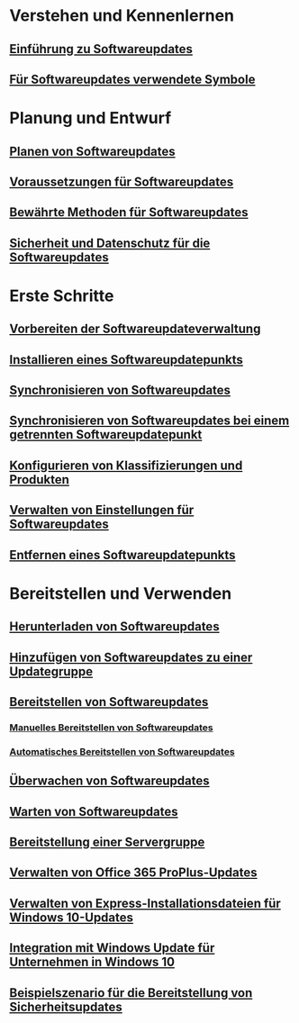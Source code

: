 # Verstehen und Kennenlernen
## [Einführung zu Softwareupdates](understand/software-updates-introduction.md)
## [Für Softwareupdates verwendete Symbole](understand/software-updates-icons.md)

# Planung und Entwurf
## [Planen von Softwareupdates](plan-design/plan-for-software-updates.md)
## [Voraussetzungen für Softwareupdates](plan-design/prerequisites-for-software-updates.md)
## [Bewährte Methoden für Softwareupdates](plan-design/software-updates-best-practices.md)
## [Sicherheit und Datenschutz für die Softwareupdates](plan-design/security-and-privacy-for-software-updates.md)

# Erste Schritte
## [Vorbereiten der Softwareupdateverwaltung](get-started/prepare-for-software-updates-management.md)
## [Installieren eines Softwareupdatepunkts](get-started/install-a-software-update-point.md)
## [Synchronisieren von Softwareupdates](get-started/synchronize-software-updates.md)
## [Synchronisieren von Softwareupdates bei einem getrennten Softwareupdatepunkt](get-started/synchronize-software-updates-disconnected.md)
## [Konfigurieren von Klassifizierungen und Produkten](get-started/configure-classifications-and-products.md)
## [Verwalten von Einstellungen für Softwareupdates](get-started/manage-settings-for-software-updates.md)
## [Entfernen eines Softwareupdatepunkts](get-started/remove-a-software-update-point.md)

# Bereitstellen und Verwenden
## [Herunterladen von Softwareupdates](deploy-use/download-software-updates.md)

## [Hinzufügen von Softwareupdates zu einer Updategruppe](deploy-use/add-software-updates-to-an-update-group.md)
## [Bereitstellen von Softwareupdates](deploy-use/deploy-software-updates.md)
### [Manuelles Bereitstellen von Softwareupdates](deploy-use/manually-deploy-software-updates.md)
### [Automatisches Bereitstellen von Softwareupdates](deploy-use/automatically-deploy-software-updates.md)

## [Überwachen von Softwareupdates](deploy-use/monitor-software-updates.md)
## [Warten von Softwareupdates](deploy-use/software-updates-maintenance.md)
## [Bereitstellung einer Servergruppe](deploy-use/service-a-server-group.md)
## [Verwalten von Office 365 ProPlus-Updates](deploy-use/manage-office-365-proplus-updates.md)
## [Verwalten von Express-Installationsdateien für Windows 10-Updates](deploy-use/manage-express-installation-files-for-windows-10-updates.md)
## [Integration mit Windows Update für Unternehmen in Windows 10](deploy-use/integrate-windows-update-for-business-windows-10.md)
## [Beispielszenario für die Bereitstellung von Sicherheitsupdates](deploy-use/example-scenario-deploy-monitor-monthly-security-updates.md)
